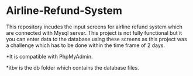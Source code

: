 # Airline-Refund-System

This repository incudes the input screens for airline refund system which are connected with Mysql server.
This project is not fully functional but it you can enter data to the database using these screens as this project was a challenge which  has to be done within the time frame of 2 days.


*It is compatible with PhpMyAdmin.

*itbv is the db folder which contains the database files.
